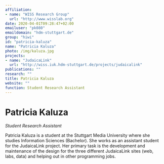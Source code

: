 ```yaml
---
affiliation:
- name: "WISS Research Group"
  url: "http://www.wisslab.org"
date: 2020-04-01T09:28:47+02:00
emailuser: "pk080"
emaildomain: "hdm-stuttgart.de"
group: "hiwi"
id: "patricia-kaluza"
name: "Patricia Kaluza"
photo: /img/kaluza.jpg
projects:
- name: "JudaicaLink"
  url: "http://wiss.iuk.hdm-stuttgart.de/projects/judaicalink"
publications: ""
research: ""
title: Patricia Kaluza
website: ""
function: Student Research Assistant
---
```


# Patricia Kaluza

*Student Research Assistant*

Patricia Kaluza is a student at the Stuttgart Media University where she studies Information Sciences (Bachelor). She works as an assistant student for the JudaicaLink project. Her primary task is the development and maintenance of the design for the three different JudaicaLink sites (web, labs, data) and helping out in other programming jobs.

